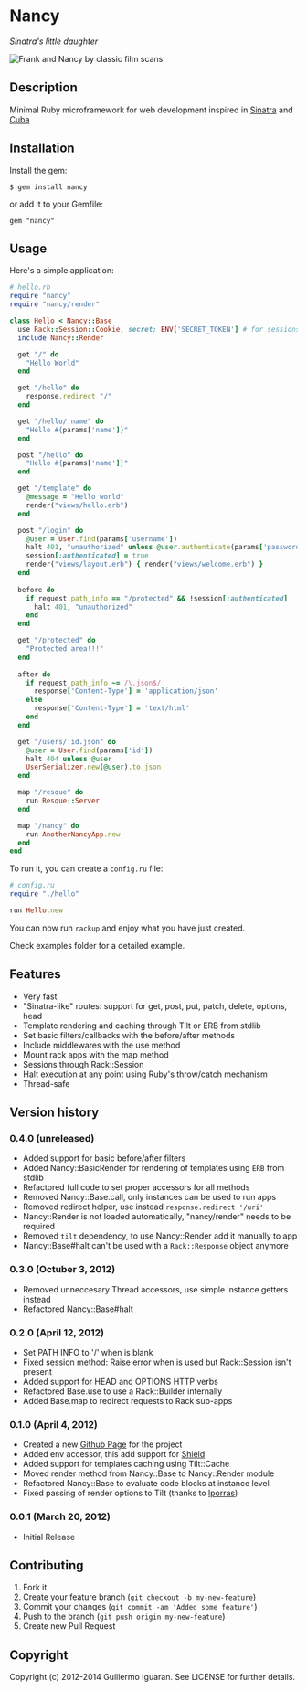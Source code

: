 # Nancy
_Sinatra's little daughter_

![Frank and Nancy by classic film scans](http://farm6.staticflickr.com/5212/5386187897_e3155cec68.jpg)


## Description

Minimal Ruby microframework for web development inspired in [Sinatra](http://www.sinatrarb.com/) and [Cuba](https://github.com/soveran/cuba)


## Installation

Install the gem:

    $ gem install nancy

or add it to your Gemfile:

    gem "nancy"


## Usage

Here's a simple application:

```ruby
# hello.rb
require "nancy"
require "nancy/render"

class Hello < Nancy::Base
  use Rack::Session::Cookie, secret: ENV['SECRET_TOKEN'] # for sessions
  include Nancy::Render

  get "/" do
    "Hello World"
  end

  get "/hello" do
    response.redirect "/"
  end

  get "/hello/:name" do
    "Hello #{params['name']}"
  end

  post "/hello" do
    "Hello #{params['name']}"
  end

  get "/template" do
    @message = "Hello world"
    render("views/hello.erb")
  end

  post "/login" do
    @user = User.find(params['username'])
    halt 401, "unauthorized" unless @user.authenticate(params['password'])
    session[:authenticated] = true
    render("views/layout.erb") { render("views/welcome.erb") }
  end
  
  before do
    if request.path_info == "/protected" && !session[:authenticated]
      halt 401, "unauthorized"
    end
  end

  get "/protected" do
    "Protected area!!!"
  end
  
  after do
    if request.path_info ~= /\.json$/
      response['Content-Type'] = 'application/json'
    else
      response['Content-Type'] = 'text/html'
    end
  end

  get "/users/:id.json" do
    @user = User.find(params['id'])
    halt 404 unless @user
    UserSerializer.new(@user).to_json
  end

  map "/resque" do
    run Resque::Server
  end

  map "/nancy" do
    run AnotherNancyApp.new
  end
end
```

To run it, you can create a `config.ru` file:

```ruby
# config.ru
require "./hello"

run Hello.new
```

You can now run `rackup` and enjoy what you have just created.

Check examples folder for a detailed example.


## Features
*  Very fast
*  "Sinatra-like" routes: support for get, post, put, patch, delete, options, head
*  Template rendering and caching through Tilt or ERB from stdlib
*  Set basic filters/callbacks with the before/after methods
*  Include middlewares with the use method
*  Mount rack apps with the map method
*  Sessions through Rack::Session
*  Halt execution at any point using Ruby's throw/catch mechanism
*  Thread-safe


## Version history

### 0.4.0 (unreleased)
*   Added support for basic before/after filters
*   Added Nancy::BasicRender for rendering of templates using ``ERB`` from stdlib
*   Refactored full code to set proper accessors for all methods
*   Removed Nancy::Base.call, only instances can be used to run apps
*   Removed redirect helper, use instead ``response.redirect '/uri'``
*   Nancy::Render is not loaded automatically, "nancy/render" needs to be required
*   Removed ``tilt`` dependency, to use Nancy::Render add it manually to app
*   Nancy::Base#halt can't be used with a ``Rack::Response`` object anymore

### 0.3.0 (Octuber 3, 2012)
*   Removed unneccesary Thread accessors, use simple instance getters instead
*   Refactored Nancy::Base#halt

### 0.2.0 (April 12, 2012)

*   Set PATH INFO to '/' when is blank
*   Fixed session method: Raise error when is used but Rack::Session isn't present
*   Added support for HEAD and OPTIONS HTTP verbs
*   Refactored Base.use to use a Rack::Builder internally
*   Added Base.map to redirect requests to Rack sub-apps

### 0.1.0 (April 4, 2012)

*   Created a new [Github Page](http://guilleiguaran.github.com/nancy) for the project
*   Added env accessor, this add support for [Shield](https://github.com/cyx/shield)
*   Added support for templates caching using Tilt::Cache
*   Moved render method from Nancy::Base to Nancy::Render module
*   Refactored Nancy::Base to evaluate code blocks at instance level
*   Fixed passing of render options to Tilt (thanks to [lporras](https://github.com/lporras))

### 0.0.1 (March 20, 2012)

*   Initial Release


## Contributing

1. Fork it
2. Create your feature branch (`git checkout -b my-new-feature`)
3. Commit your changes (`git commit -am 'Added some feature'`)
4. Push to the branch (`git push origin my-new-feature`)
5. Create new Pull Request


## Copyright

Copyright (c) 2012-2014 Guillermo Iguaran. See LICENSE for
further details.
